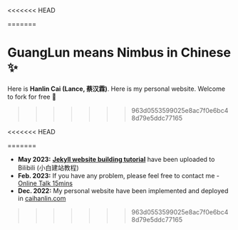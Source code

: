<<<<<<< HEAD
<!-- # GuangLun means Nimbus in Chinese -->

<!-- My name is **Hanlin Cai (Lance, 蔡汉霖)**. Here is my personal website. Welcome to fork for free! -->
=======
# GuangLun means Nimbus in Chinese ✨

Here is **Hanlin Cai (Lance, 蔡汉霖)**. Here is my personal website. Welcome to fork for free 🥰
>>>>>>> 963d0553599025e8ac7f0e6bc48d79e5ddc77165

<!-- ## Update and News -->

<<<<<<< HEAD
<!-- - **May 2023:** **[Jekyll website building tutorial](https://www.bilibili.com/video/BV1ja4y1G7tX/?share_source=copy_web&vd_source=c8936a3bacfd65375f9e88b3bb9a12ba)** have been uploaded to Bilibili (in Chinese) -->
<!-- - **Feb. 2023:** If you have any problem, please feel free to contact me - [Online Talk 15mins](https://calendly.com/lancecai/meet-with-lance) -->
<!-- - **Dec. 2022:** My personal website have been implemented and deployed in [caihanlin.com](https://caihanlin.com) -->
=======
- **May 2023:** **[Jekyll website building tutorial](https://www.bilibili.com/video/BV1ja4y1G7tX/?share_source=copy_web&vd_source=c8936a3bacfd65375f9e88b3bb9a12ba)** have been uploaded to Bilibili (小白建站教程)
- **Feb. 2023:** If you have any problem, please feel free to contact me - [Online Talk 15mins](https://calendly.com/lancecai/meet-with-lance)
- **Dec. 2022:** My personal website have been implemented and deployed in [caihanlin.com](https://caihanlin.com)
>>>>>>> 963d0553599025e8ac7f0e6bc48d79e5ddc77165

<!-- ## Star History -->

<!-- [![Star History Chart](https://api.star-history.com/svg?repos=GuangLun2000/GuangLun2000.github.io&type=Date)](https://star-history.com/#GuangLun2000/GuangLun2000.github.io&Date) -->

<!-- ## Statement -->

<!-- © 2023 Hanlin Cai. Published with [GitHub Pages](https://pages.github.com/), powered by [Jekyll](https://jekyllrb.com/), based on the [Minimal Mistakes](https://mademistakes.com/) theme and [Jason Ansel's site](https://github.com/jansel/jansel.github.io). Source code for this website can be found [here](https://github.com/GuangLun2000/GuangLun2000.github.io). -->
